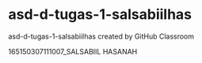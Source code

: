 # asd-d-tugas-1-salsabiilhas
asd-d-tugas-1-salsabiilhas created by GitHub Classroom

165150307111007_SALSABIIL HASANAH
